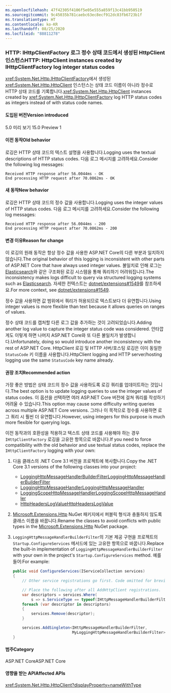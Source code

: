 ```yaml
---
ms.openlocfilehash: 47f42305f4106f5e05e555a859f13c41bb950519
ms.sourcegitcommit: 9c45035b781caebc63ec8ecf912dc83fb6723b1f
ms.translationtype: HT
ms.contentlocale: ko-KR
ms.lasthandoff: 08/25/2020
ms.locfileid: "88811278"
---
```

### <a name="http-httpclient-instances-created-by-ihttpclientfactory-log-integer-status-codes"></a><span data-ttu-id="8573e-101">HTTP: IHttpClientFactory 로그 정수 상태 코드에서 생성된 HttpClient 인스턴스</span><span class="sxs-lookup"><span data-stu-id="8573e-101">HTTP: HttpClient instances created by IHttpClientFactory log integer status codes</span></span>

<span data-ttu-id="8573e-102"><xref:System.Net.Http.IHttpClientFactory>에서 생성된 <xref:System.Net.Http.HttpClient> 인스턴스는 상태 코드 이름이 아니라 정수로 HTTP 상태 코드를 기록합니다.</span><span class="sxs-lookup"><span data-stu-id="8573e-102"><xref:System.Net.Http.HttpClient> instances created by <xref:System.Net.Http.IHttpClientFactory> log HTTP status codes as integers instead of with status code names.</span></span>

#### <a name="version-introduced"></a><span data-ttu-id="8573e-103">도입된 버전</span><span class="sxs-lookup"><span data-stu-id="8573e-103">Version introduced</span></span>

<span data-ttu-id="8573e-104">5.0 미리 보기 1</span><span class="sxs-lookup"><span data-stu-id="8573e-104">5.0 Preview 1</span></span>

#### <a name="old-behavior"></a><span data-ttu-id="8573e-105">이전 동작</span><span class="sxs-lookup"><span data-stu-id="8573e-105">Old behavior</span></span>

<span data-ttu-id="8573e-106">로깅은 HTTP 상태 코드의 텍스트 설명을 사용합니다.</span><span class="sxs-lookup"><span data-stu-id="8573e-106">Logging uses the textual descriptions of HTTP status codes.</span></span> <span data-ttu-id="8573e-107">다음 로그 메시지를 고려하세요.</span><span class="sxs-lookup"><span data-stu-id="8573e-107">Consider the following log messages:</span></span>

```output
Received HTTP response after 56.0044ms - OK
End processing HTTP request after 70.0862ms - OK
```

#### <a name="new-behavior"></a><span data-ttu-id="8573e-108">새 동작</span><span class="sxs-lookup"><span data-stu-id="8573e-108">New behavior</span></span>

<span data-ttu-id="8573e-109">로깅은 HTTP 상태 코드의 정수 값을 사용합니다.</span><span class="sxs-lookup"><span data-stu-id="8573e-109">Logging uses the integer values of HTTP status codes.</span></span> <span data-ttu-id="8573e-110">다음 로그 메시지를 고려하세요.</span><span class="sxs-lookup"><span data-stu-id="8573e-110">Consider the following log messages:</span></span>

```output
Received HTTP response after 56.0044ms - 200
End processing HTTP request after 70.0862ms - 200
```

#### <a name="reason-for-change"></a><span data-ttu-id="8573e-111">변경 이유</span><span class="sxs-lookup"><span data-stu-id="8573e-111">Reason for change</span></span>

<span data-ttu-id="8573e-112">이 로깅의 원래 동작은 항상 정수 값을 사용한 ASP.NET Core의 다른 부분과 일치하지 않습니다.</span><span class="sxs-lookup"><span data-stu-id="8573e-112">The original behavior of this logging is inconsistent with other parts of ASP.NET Core that have always used integer values.</span></span> <span data-ttu-id="8573e-113">불일치로 인해 로그는 [Elasticsearch](https://www.elastic.co/elasticsearch/)와 같은 구조화된 로깅 시스템을 통해 쿼리하기 어려워집니다.</span><span class="sxs-lookup"><span data-stu-id="8573e-113">The inconsistency makes logs difficult to query via structured logging systems such as [Elasticsearch](https://www.elastic.co/elasticsearch/).</span></span> <span data-ttu-id="8573e-114">자세한 컨텍스트는 [dotnet/extensions#1549](https://github.com/dotnet/extensions/issues/1549)를 참조하세요.</span><span class="sxs-lookup"><span data-stu-id="8573e-114">For more context, see [dotnet/extensions#1549](https://github.com/dotnet/extensions/issues/1549).</span></span>

<span data-ttu-id="8573e-115">정수 값을 사용하면 값 범위에서 쿼리가 허용되므로 텍스트보다 더 유연합니다.</span><span class="sxs-lookup"><span data-stu-id="8573e-115">Using integer values is more flexible than text because it allows queries on ranges of values.</span></span>

<span data-ttu-id="8573e-116">정수 상태 코드를 캡처할 다른 로그 값을 추가하는 것이 고려되었습니다.</span><span class="sxs-lookup"><span data-stu-id="8573e-116">Adding another log value to capture the integer status code was considered.</span></span> <span data-ttu-id="8573e-117">안타깝게도 이렇게 하면 나머지 ASP.NET Core와 또 다른 불일치가 발생합니다.</span><span class="sxs-lookup"><span data-stu-id="8573e-117">Unfortunately, doing so would introduce another inconsistency with the rest of ASP.NET Core.</span></span> <span data-ttu-id="8573e-118">HttpClient 로깅 및 HTTP 서버/호스팅 로깅은 이미 동일한 `StatusCode` 키 이름을 사용합니다.</span><span class="sxs-lookup"><span data-stu-id="8573e-118">HttpClient logging and HTTP server/hosting logging use the same `StatusCode` key name already.</span></span>

#### <a name="recommended-action"></a><span data-ttu-id="8573e-119">권장 조치</span><span class="sxs-lookup"><span data-stu-id="8573e-119">Recommended action</span></span>

<span data-ttu-id="8573e-120">가장 좋은 방법은 상태 코드의 정수 값을 사용하도록 로깅 쿼리를 업데이트하는 것입니다.</span><span class="sxs-lookup"><span data-stu-id="8573e-120">The best option is to update logging queries to use the integer values of status codes.</span></span> <span data-ttu-id="8573e-121">이 옵션을 선택하면 여러 ASP.NET Core 버전에 걸쳐 쿼리를 작성하기 어려울 수 있습니다.</span><span class="sxs-lookup"><span data-stu-id="8573e-121">This option may cause some difficulty writing queries across multiple ASP.NET Core versions.</span></span> <span data-ttu-id="8573e-122">그러나 이 목적으로 정수를 사용하면 로그 쿼리 시 훨씬 더 유연합니다.</span><span class="sxs-lookup"><span data-stu-id="8573e-122">However, using integers for this purpose is much more flexible for querying logs.</span></span>

<span data-ttu-id="8573e-123">이전 동작과의 호환성을 적용하고 텍스트 상태 코드를 사용해야 하는 경우 `IHttpClientFactory` 로깅을 고유한 항목으로 바꿉니다.</span><span class="sxs-lookup"><span data-stu-id="8573e-123">If you need to force compatibility with the old behavior and use textual status codes, replace the `IHttpClientFactory` logging with your own:</span></span>

1. <span data-ttu-id="8573e-124">다음 클래스의 .NET Core 3.1 버전을 프로젝트에 복사합니다.</span><span class="sxs-lookup"><span data-stu-id="8573e-124">Copy the .NET Core 3.1 versions of the following classes into your project:</span></span>

    * [<span data-ttu-id="8573e-125">LoggingHttpMessageHandlerBuilderFilter</span><span class="sxs-lookup"><span data-stu-id="8573e-125">LoggingHttpMessageHandlerBuilderFilter</span></span>](https://github.com/dotnet/extensions/blob/release/3.1/src/HttpClientFactory/Http/src/Logging/LoggingHttpMessageHandlerBuilderFilter.cs)
    * [<span data-ttu-id="8573e-126">LoggingHttpMessageHandler</span><span class="sxs-lookup"><span data-stu-id="8573e-126">LoggingHttpMessageHandler</span></span>](https://github.com/dotnet/extensions/blob/release/3.1/src/HttpClientFactory/Http/src/Logging/LoggingHttpMessageHandler.cs)
    * [<span data-ttu-id="8573e-127">LoggingScopeHttpMessageHandler</span><span class="sxs-lookup"><span data-stu-id="8573e-127">LoggingScopeHttpMessageHandler</span></span>](https://github.com/dotnet/extensions/blob/release/3.1/src/HttpClientFactory/Http/src/Logging/LoggingScopeHttpMessageHandler.cs)
    * [<span data-ttu-id="8573e-128">HttpHeadersLogValue</span><span class="sxs-lookup"><span data-stu-id="8573e-128">HttpHeadersLogValue</span></span>](https://github.com/dotnet/extensions/blob/release/3.1/src/HttpClientFactory/Http/src/Logging/HttpHeadersLogValue.cs)

1. <span data-ttu-id="8573e-129">[Microsoft.Extensions.Http](https://www.nuget.org/packages/Microsoft.Extensions.Http) NuGet 패키지에서 퍼블릭 형식과 충돌하지 않도록 클래스 이름을 바꿉니다.</span><span class="sxs-lookup"><span data-stu-id="8573e-129">Rename the classes to avoid conflicts with public types in the [Microsoft.Extensions.Http](https://www.nuget.org/packages/Microsoft.Extensions.Http) NuGet package.</span></span>

1. <span data-ttu-id="8573e-130">`LoggingHttpMessageHandlerBuilderFilter`의 기본 제공 구현을 프로젝트의 `Startup.ConfigureServices` 메서드에 있는 고유한 항목으로 바꿉니다.</span><span class="sxs-lookup"><span data-stu-id="8573e-130">Replace the built-in implementation of `LoggingHttpMessageHandlerBuilderFilter` with your own in the project's `Startup.ConfigureServices` method.</span></span> <span data-ttu-id="8573e-131">예를 들어:</span><span class="sxs-lookup"><span data-stu-id="8573e-131">For example:</span></span>

    ```csharp
    public void ConfigureServices(IServiceCollection services)
    {
        // Other service registrations go first. Code omitted for brevity.

        // Place the following after all AddHttpClient registrations.
        var descriptors = services.Where(
            s => s.ServiceType == typeof(IHttpMessageHandlerBuilderFilter));
        foreach (var descriptor in descriptors)
        {
            services.Remove(descriptor);
        }

        services.AddSingleton<IHttpMessageHandlerBuilderFilter,
                              MyLoggingHttpMessageHandlerBuilderFilter>();
    }
    ```

#### <a name="category"></a><span data-ttu-id="8573e-132">범주</span><span class="sxs-lookup"><span data-stu-id="8573e-132">Category</span></span>

<span data-ttu-id="8573e-133">ASP.NET Core</span><span class="sxs-lookup"><span data-stu-id="8573e-133">ASP.NET Core</span></span>

#### <a name="affected-apis"></a><span data-ttu-id="8573e-134">영향을 받는 API</span><span class="sxs-lookup"><span data-stu-id="8573e-134">Affected APIs</span></span>

<xref:System.Net.Http.HttpClient?displayProperty=nameWithType>

<!--

#### Affected APIs

`T:System.Net.Http.HttpClient`

-->
